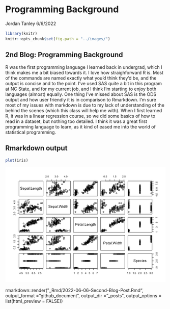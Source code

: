 Programming Background
================
Jordan Tanley
6/6/2022

``` r
library(knitr)
knitr::opts_chunk$set(fig.path = "../images/")
```

## 2nd Blog: Programming Background

R was the first programming language I learned back in undergrad, which
I think makes me a bit biased towards it. I love how straighforward R
is. Most of the commands are named exactly what you’d think they’d be,
and the output is concise and to the point. I’ve used SAS quite a bit in
this program at NC State, and for my current job, and I think I’m
starting to enjoy both languages (almost) equally. One thing I’ve missed
about SAS is the ODS output and how user friendly it is in comparison to
Rmarkdown. I’m sure most of my issues with markdown is due to my lack of
understanding of the behind the scenes (which this class will help me
with). When I first learned R, it was in a linear regression course, so
we did some basics of how to read in a dataset, but nothing too
detailed. I think it was a great first programming language to learn, as
it kind of eased me into the world of statistical programming.

## Rmarkdown output

``` r
plot(iris)
```

![](../images/unnamed-chunk-2-1.png)<!-- -->

rmarkdown::render("\_Rmd/2022-06-06-Second-Blog-Post.Rmd“,
output\_format =”github\_document“, output\_dir =”\_posts",
output\_options = list(html\_preview = FALSE))
